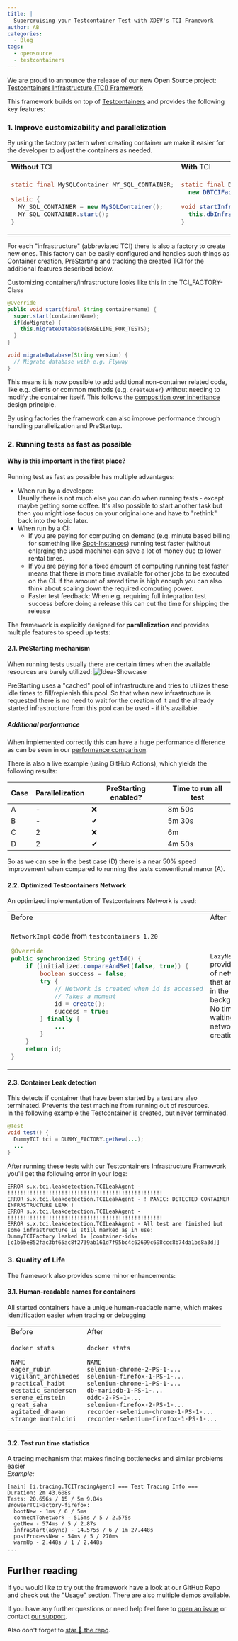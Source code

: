 ```yaml
---
title: |
  Supercruising your Testcontainer Test with XDEV's TCI Framework
author: AB
categories:
  - Blog
tags:
  - opensource
  - testcontainers
---
```


<!-- # [Supercruising](https://en.wikipedia.org/wiki/Supercruise) your [Testcontainer](https://testcontainers.com/) Tests with XDEV's TCI Framework -->

We are proud to announce the release of our new Open Source project:
[Testcontainers Infrastructure (TCI) Framework](https://github.com/xdev-software/tci-base)

This framework builds on top of [Testcontainers](https://testcontainers.com/) and provides the following key features:

### 1. Improve customizability and parallelization

By using the factory pattern when creating container we make it easier for the developer to adjust the containers as needed.

  <table border=0>
  <tr>
  <td>
    <b>Without</b> TCI
  </td>
  <td>
    <b>With</b> TCI
  </td>
  </tr>
  <tr>
  <td markdown="1">
    
  ```java
  static final MySQLContainer MY_SQL_CONTAINER;

  static {
    MY_SQL_CONTAINER = new MySQLContainer();
    MY_SQL_CONTAINER.start();
  }
  ```

  </td>
  <td markdown="1">

  ```java
  static final DBTCIFactory DB_INFRA_FACTORY = 
    new DBTCIFactory();

  void startInfra() {
    this.dbInfra = DB_INFRA_FACTORY.getNew(...);
  }
  ```

  </td>
  </tr>
  </table>

For each "infrastructure" (abbreviated TCI) there is also a factory to create new ones. This factory can be easily configured and handles such things as Container creation, PreStarting and tracking the created TCI for the additional features described below.

Customizing containers/infrastructure looks like this in the TCI_FACTORY-Class
  ```java
  @Override
  public void start(final String containerName) {
    super.start(containerName);
    if(doMigrate) {
      this.migrateDatabase(BASELINE_FOR_TESTS);
    }
  }

  void migrateDatabase(String version) {
    // Migrate database with e.g. Flyway
  }
  ```

This means it is now possible to add additional non-container related code, like e.g. clients or common methods (e.g. ``createUser``) without needing to modify the container itself. 
This follows the [composition over inheritance](https://blogs.oracle.com/javamagazine/post/java-inheritance-composition) design principle.

By using factories the framework can also improve performance through handling parallelization and PreStartup.

### 2. Running tests as fast as possible

#### Why is this important in the first place?
Running test as fast as possible has multiple advantages:
* When run by a developer:<br/>Usually there is not much else you can do when running tests - except maybe getting some coffee. It's also possible to start another task but then you might lose focus on your original one and have to "rethink" back into the topic later.
* When run by a CI:
  * If you are paying for computing on demand (e.g. minute based billing for something like [Spot-Instances](https://aws.amazon.com/ec2/spot/)) running test faster (without enlarging the used machine) can save a lot of money due to lower rental times.
  * If you are paying for a fixed amount of computing running test faster means that there is more time available for other jobs to be executed on the CI. If the amount of saved time is high enough you can also think about scaling down the required computing power.
  * Faster test feedback: When e.g. requiring full integration test success before doing a release this can cut the time for shipping the release

The framework is explicitly designed for **parallelization** and provides multiple features to speed up tests:

#### 2.1. PreStarting mechanism

When running tests usually there are certain times when the available resources are barely utilized:
![Idea-Showcase](https://raw.githubusercontent.com/xdev-software/tci-base/develop/assets/PreStartingCauseIdea.png)

PreStarting uses a "cached" pool of infrastructure and tries to utilizes these idle times to fill/replenish this pool.
So that when new infrastructure is requested there is no need to wait for the creation of it and the already started infrastructure from this pool can be used - if it's available.

##### Additional performance

When implemented correctly this can have a huge performance difference as can be seen in our [performance comparison](https://github.com/xdev-software/tci-base/blob/develop/PERFORMANCE.md).

There is also a live example (using GitHub Actions), which yields the following results:

| Case | Parallelization | PreStarting enabled? | Time to run all test |
| --- | --- | --- | --- |
| A | - | ❌ | 8m 50s |
| B | - | ✔ | 5m 30s |
| C | 2 | ❌ | 6m |
| D | 2 | ✔ | 4m 50s |

So as we can see in the best case (D) there is a near 50% speed improvement when compared to running the tests conventional manor (A).

#### 2.2. Optimized Testcontainers Network
An optimized implementation of Testcontainers Network is used:
  <table>
  <tr>
  <td>
  Before
  </td>
  <td>
  After
  </td>
  </tr>
  <tr>
  <td markdown="1">
  
  ``NetworkImpl`` code from ``testcontainers 1.20``
  ```java
  @Override
  public synchronized String getId() {
      if (initialized.compareAndSet(false, true)) {
          boolean success = false;
          try {
              // Network is created when id is accessed
              // Takes a moment
              id = create();
              success = true;
          } finally {
              ...
          }
      }
      return id;
  }
  ```

  </td>
  <td markdown="1">
  
  ``LazyNetworkPool`` provides a pool of networks that are created in the background.<br/>
  No time is lost waiting for network creation.

  </td>
  </tr>
  </table>

  
#### 2.3. Container Leak detection
This detects if container that have been started by a test are also terminated. Prevents the test machine from running out of resources.<br/>
In the following example the Testcontainer is created, but never terminated.
  ```java
  @Test
  void test() {
    DummyTCI tci = DUMMY_FACTORY.getNew(...);
    ...
  }
  ```
  After running these tests with our Testcontainers Infrastructure Framework you'll get the following error in your logs:
  ```
  ERROR s.x.tci.leakdetection.TCILeakAgent - !!!!!!!!!!!!!!!!!!!!!!!!!!!!!!!!!!!!!!!!!!!!!!!!!
  ERROR s.x.tci.leakdetection.TCILeakAgent - ! PANIC: DETECTED CONTAINER INFRASTRUCTURE LEAK !
  ERROR s.x.tci.leakdetection.TCILeakAgent - !!!!!!!!!!!!!!!!!!!!!!!!!!!!!!!!!!!!!!!!!!!!!!!!!
  ERROR s.x.tci.leakdetection.TCILeakAgent - All test are finished but some infrastructure is still marked as in use:
  DummyTCIFactory leaked 1x [container-ids=[c1b6be852fac3bf65ac8f2739ab161d7f95bc4c62699c698ccc8b74da1be8a3d]]
  ```


### 3. Quality of Life

The framework also provides some minor enhancements:

#### 3.1. Human-readable names for containers
All started containers have a unique human-readable name, which makes identification easier when tracing or debugging
  <table>
  <tr>
  <td>
  Before
  </td>
  <td>
  After
  </td>
  </tr>
  <tr>
  <td markdown="1">
  
  ```
  docker stats

  NAME
  eager_rubin
  vigilant_archimedes
  practical_haibt
  ecstatic_sanderson
  serene_einstein
  great_saha
  agitated_dhawan
  strange_montalcini
  ```

  </td>
  <td markdown="1">
  
  ```
  docker stats

  NAME
  selenium-chrome-2-PS-1-...
  selenium-firefox-1-PS-1-...
  selenium-chrome-1-PS-1-...
  db-mariadb-1-PS-1-...
  oidc-2-PS-1-...
  selenium-firefox-2-PS-1-...
  recorder-selenium-chrome-1-PS-1-...
  recorder-selenium-firefox-1-PS-1-...
  ```

  </td>
  </tr>
  </table>

#### 3.2. Test run time statistics
A tracing mechanism that makes finding bottlenecks and similar problems easier<br/>
  _Example:_
  ```
  [main] [i.tracing.TCITracingAgent] === Test Tracing Info ===
  Duration: 2m 43.608s
  Tests: 20.656s / 15 / 5m 9.84s
  BrowserTCIFactory-firefox:
    bootNew - 1ms / 6 / 5ms
    connectToNetwork - 515ms / 5 / 2.575s
    getNew - 574ms / 5 / 2.87s
    infraStart(async) - 14.575s / 6 / 1m 27.448s
    postProcessNew - 54ms / 5 / 270ms
    warmUp - 2.448s / 1 / 2.448s
  ...
  ```

## Further reading

If you would like to try out the framework have a look at our GitHub Repo and check out the ["Usage" section](https://github.com/xdev-software/tci-base?tab=readme-ov-file#usage). There are also multiple demos available.

If you have any further questions or need help feel free to [open an issue](https://github.com/xdev-software/tci-base/issues/new/choose) or contact [our support](https://xdev.software/en/services/support).

Also don't forget to [star 🌟 the repo](https://github.com/xdev-software/tci-base).

